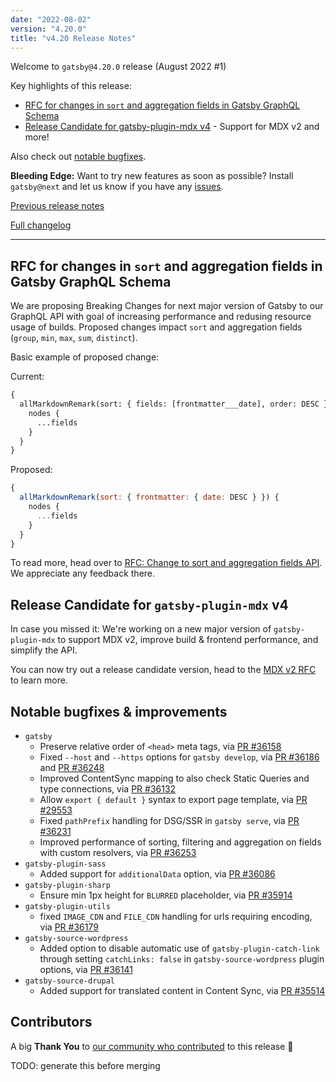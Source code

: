 ```yaml
---
date: "2022-08-02"
version: "4.20.0"
title: "v4.20 Release Notes"
---
```


Welcome to `gatsby@4.20.0` release (August 2022 #1)

Key highlights of this release:

- [RFC for changes in `sort` and aggregation fields in Gatsby GraphQL Schema](#rfc-for-changes-in-sort-and-aggregation-fields-in-gatsby-graphql-schema)
- [Release Candidate for gatsby-plugin-mdx v4](#release-candidate-for-gatsby-plugin-mdx-v4) - Support for MDX v2 and more!

Also check out [notable bugfixes](#notable-bugfixes--improvements).

**Bleeding Edge:** Want to try new features as soon as possible? Install `gatsby@next` and let us know if you have any [issues](https://github.com/gatsbyjs/gatsby/issues).

[Previous release notes](/docs/reference/release-notes/v4.19)

[Full changelog][full-changelog]

---

## RFC for changes in `sort` and aggregation fields in Gatsby GraphQL Schema

We are proposing Breaking Changes for next major version of Gatsby to our GraphQL API with goal of increasing performance and redusing resource usage of builds. Proposed changes impact `sort` and aggregation fields (`group`, `min`, `max`, `sum`, `distinct`).

Basic example of proposed change:

Current:

```graphql
{
  allMarkdownRemark(sort: { fields: [frontmatter___date], order: DESC }) {
    nodes {
      ...fields
    }
  }
}
```

Proposed:

```jsx
{
  allMarkdownRemark(sort: { frontmatter: { date: DESC } }) {
    nodes {
      ...fields
    }
  }
}
```

To read more, head over to [RFC: Change to sort and aggregation fields API](https://github.com/gatsbyjs/gatsby/discussions/36242). We appreciate any feedback there.

## Release Candidate for `gatsby-plugin-mdx` v4

In case you missed it: We're working on a new major version of `gatsby-plugin-mdx` to support MDX v2, improve build & frontend performance, and simplify the API.

You can now try out a release candidate version, head to the [MDX v2 RFC](https://github.com/gatsbyjs/gatsby/discussions/25068) to learn more.

## Notable bugfixes & improvements

- `gatsby`
  - Preserve relative order of `<head>` meta tags, via [PR #36158](https://github.com/gatsbyjs/gatsby/pull/36158)
  - Fixed `--host` and `--https` options for `gatsby develop`, via [PR #36186](https://github.com/gatsbyjs/gatsby/pull/36186) and [PR #36248](https://github.com/gatsbyjs/gatsby/pull/36248)
  - Improved ContentSync mapping to also check Static Queries and type connections, via [PR #36132](https://github.com/gatsbyjs/gatsby/pull/36132)
  - Allow `export { default }` syntax to export page template, via [PR #29553](https://github.com/gatsbyjs/gatsby/pull/29553)
  - Fixed `pathPrefix` handling for DSG/SSR in `gatsby serve`, via [PR #36231](https://github.com/gatsbyjs/gatsby/pull/36231)
  - Improved performance of sorting, filtering and aggregation on fields with custom resolvers, via [PR #36253](https://github.com/gatsbyjs/gatsby/pull/36253)
- `gatsby-plugin-sass`
  - Added support for `additionalData` option, via [PR #36086](https://github.com/gatsbyjs/gatsby/pull/36086)
- `gatsby-plugin-sharp`
  - Ensure min 1px height for `BLURRED` placeholder, via [PR #35914](https://github.com/gatsbyjs/gatsby/pull/35914)
- `gatsby-plugin-utils`
  - fixed `IMAGE_CDN` and `FILE_CDN` handling for urls requiring encoding, via [PR #36179](https://github.com/gatsbyjs/gatsby/pull/36179)
- `gatsby-source-wordpress`
  - Added option to disable automatic use of `gatsby-plugin-catch-link` through setting `catchLinks: false` in `gatsby-source-wordpress` plugin options, via [PR #36141](https://github.com/gatsbyjs/gatsby/pull/36141)
- `gatsby-source-drupal`
  - Added support for translated content in Content Sync, via [PR #35514](https://github.com/gatsbyjs/gatsby/pull/35514)

## Contributors

A big **Thank You** to [our community who contributed][full-changelog] to this release 💜

TODO: generate this before merging

[full-changelog]: https://github.com/gatsbyjs/gatsby/compare/gatsby@4.20.0-next.0...gatsby@4.20.0
